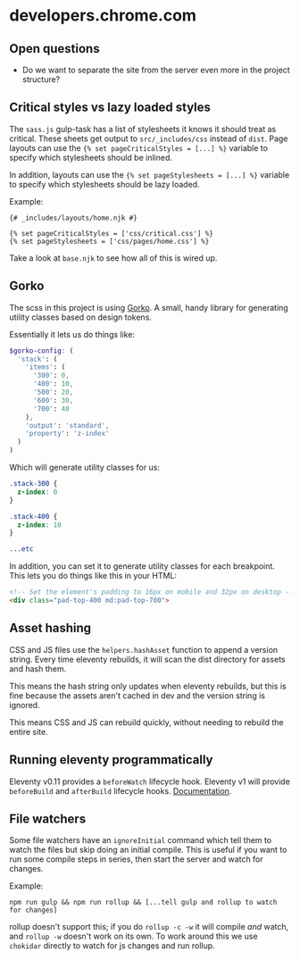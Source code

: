 # developers.chrome.com

## Open questions

- Do we want to separate the site from the server even more in the project structure?

## Critical styles vs lazy loaded styles
The `sass.js` gulp-task has a list of stylesheets it knows it should treat as
critical. These sheets get output to `src/_includes/css` instead of `dist`.
Page layouts can use the `{% set pageCriticalStyles = [...] %}` variable to
specify which stylesheets should be inlined.

In addition, layouts can use the `{% set pageStylesheets = [...] %}` variable
to specify which stylesheets should be lazy loaded.

Example:

```njk
{# _includes/layouts/home.njk #}

{% set pageCriticalStyles = ['css/critical.css'] %}
{% set pageStylesheets = ['css/pages/home.css'] %}
```

Take a look at `base.njk` to see how all of this is wired up.

## Gorko
The scss in this project is using
[Gorko](https://github.com/hankchizljaw/gorko). A small, handy library for
generating utility classes based on design tokens.

Essentially it lets us do things like:

```scss
$gorko-config: (
  'stack': (
    'items': (
      '300': 0,
      '400': 10,
      '500': 20,
      '600': 30,
      '700': 40
    ),
    'output': 'standard',
    'property': 'z-index'
  )
)
```

Which will generate utility classes for us:

```css
.stack-300 {
  z-index: 0
}

.stack-400 {
  z-index: 10
}

...etc
```

In addition, you can set it to generate utility classes for each breakpoint.
This lets you do things like this in your HTML:

```html
<!-- Set the element's padding to 16px on mobile and 32px on desktop -->
<div class="pad-top-400 md:pad-top-700">
```

## Asset hashing
CSS and JS files use the `helpers.hashAsset` function to append a version string.
Every time eleventy rebuilds, it will scan the dist directory for assets and
hash them.

This means the hash string only updates when eleventy rebuilds, but this is
fine because the assets aren't cached in dev and the version string is ignored.

This means CSS and JS can rebuild quickly, without needing to rebuild the
entire site.

## Running eleventy programmatically
Eleventy v0.11 provides a `beforeWatch` lifecycle hook. Eleventy v1 will provide
`beforeBuild` and `afterBuild` lifecycle hooks. [Documentation](https://github.com/11ty/11ty-website/pull/562).

## File watchers
Some file watchers have an `ignoreInitial` command which tell them to watch
the files but skip doing an initial compile. This is useful if you want to
run some compile steps in series, then start the server and watch for changes.

Example:

```
npm run gulp && npm run rollup && [...tell gulp and rollup to watch for changes]
```

rollup doesn't support this; if you do `rollup -c -w` it will compile _and_
watch, and `rollup -w` doesn't work on its own. To work around this we use
`chokidar` directly to watch for js changes and run rollup.